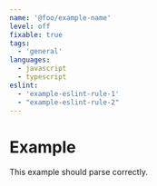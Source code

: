 ```yaml
---
name: '@foo/example-name'
level: off
fixable: true
tags: 
  - 'general'
languages: 
  - javascript
  - typescript
eslint:
  - 'example-eslint-rule-1'
  - "example-eslint-rule-2"
---
```


# Example

This example should parse correctly.
